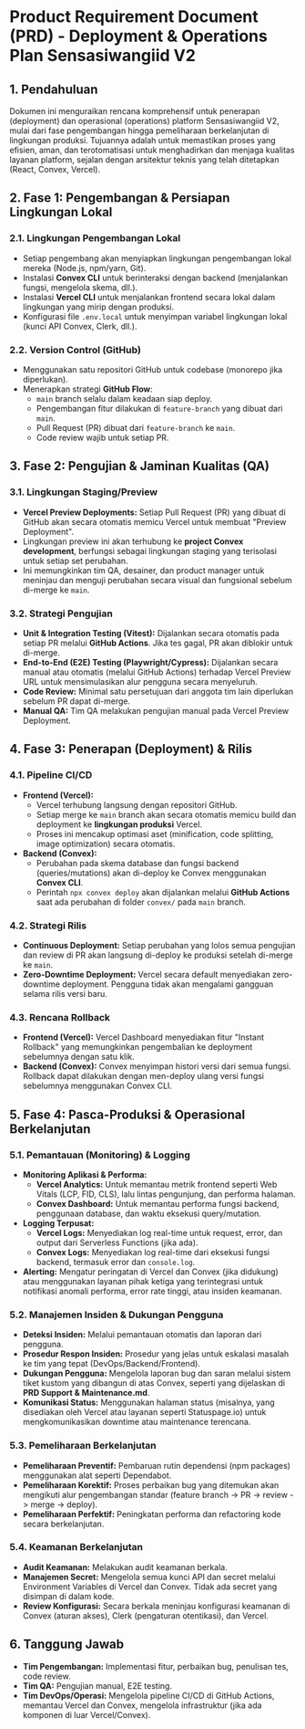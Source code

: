 # Product Requirement Document (PRD) - Deployment & Operations Plan Sensasiwangiid V2

## 1. Pendahuluan

Dokumen ini menguraikan rencana komprehensif untuk penerapan (deployment) dan operasional (operations) platform Sensasiwangiid V2, mulai dari fase pengembangan hingga pemeliharaan berkelanjutan di lingkungan produksi. Tujuannya adalah untuk memastikan proses yang efisien, aman, dan terotomatisasi untuk menghadirkan dan menjaga kualitas layanan platform, sejalan dengan arsitektur teknis yang telah ditetapkan (React, Convex, Vercel).

## 2. Fase 1: Pengembangan & Persiapan Lingkungan Lokal

### 2.1. Lingkungan Pengembangan Lokal
- Setiap pengembang akan menyiapkan lingkungan pengembangan lokal mereka (Node.js, npm/yarn, Git).
- Instalasi **Convex CLI** untuk berinteraksi dengan backend (menjalankan fungsi, mengelola skema, dll.).
- Instalasi **Vercel CLI** untuk menjalankan frontend secara lokal dalam lingkungan yang mirip dengan produksi.
- Konfigurasi file `.env.local` untuk menyimpan variabel lingkungan lokal (kunci API Convex, Clerk, dll.).

### 2.2. Version Control (GitHub)
- Menggunakan satu repositori GitHub untuk codebase (monorepo jika diperlukan).
- Menerapkan strategi **GitHub Flow**:
    - `main` branch selalu dalam keadaan siap deploy.
    - Pengembangan fitur dilakukan di `feature-branch` yang dibuat dari `main`.
    - Pull Request (PR) dibuat dari `feature-branch` ke `main`.
    - Code review wajib untuk setiap PR.

## 3. Fase 2: Pengujian & Jaminan Kualitas (QA)

### 3.1. Lingkungan Staging/Preview
- **Vercel Preview Deployments:** Setiap Pull Request (PR) yang dibuat di GitHub akan secara otomatis memicu Vercel untuk membuat "Preview Deployment".
- Lingkungan preview ini akan terhubung ke **project Convex development**, berfungsi sebagai lingkungan staging yang terisolasi untuk setiap set perubahan.
- Ini memungkinkan tim QA, desainer, dan product manager untuk meninjau dan menguji perubahan secara visual dan fungsional sebelum di-merge ke `main`.

### 3.2. Strategi Pengujian
- **Unit & Integration Testing (Vitest):** Dijalankan secara otomatis pada setiap PR melalui **GitHub Actions**. Jika tes gagal, PR akan diblokir untuk di-merge.
- **End-to-End (E2E) Testing (Playwright/Cypress):** Dijalankan secara manual atau otomatis (melalui GitHub Actions) terhadap Vercel Preview URL untuk mensimulasikan alur pengguna secara menyeluruh.
- **Code Review:** Minimal satu persetujuan dari anggota tim lain diperlukan sebelum PR dapat di-merge.
- **Manual QA:** Tim QA melakukan pengujian manual pada Vercel Preview Deployment.

## 4. Fase 3: Penerapan (Deployment) & Rilis

### 4.1. Pipeline CI/CD
- **Frontend (Vercel):**
    - Vercel terhubung langsung dengan repositori GitHub.
    - Setiap merge ke `main` branch akan secara otomatis memicu build dan deployment ke **lingkungan produksi** Vercel.
    - Proses ini mencakup optimasi aset (minification, code splitting, image optimization) secara otomatis.
- **Backend (Convex):**
    - Perubahan pada skema database dan fungsi backend (queries/mutations) akan di-deploy ke Convex menggunakan **Convex CLI**.
    - Perintah `npx convex deploy` akan dijalankan melalui **GitHub Actions** saat ada perubahan di folder `convex/` pada `main` branch.

### 4.2. Strategi Rilis
- **Continuous Deployment:** Setiap perubahan yang lolos semua pengujian dan review di PR akan langsung di-deploy ke produksi setelah di-merge ke `main`.
- **Zero-Downtime Deployment:** Vercel secara default menyediakan zero-downtime deployment. Pengguna tidak akan mengalami gangguan selama rilis versi baru.

### 4.3. Rencana Rollback
- **Frontend (Vercel):** Vercel Dashboard menyediakan fitur "Instant Rollback" yang memungkinkan pengembalian ke deployment sebelumnya dengan satu klik.
- **Backend (Convex):** Convex menyimpan histori versi dari semua fungsi. Rollback dapat dilakukan dengan men-deploy ulang versi fungsi sebelumnya menggunakan Convex CLI.

## 5. Fase 4: Pasca-Produksi & Operasional Berkelanjutan

### 5.1. Pemantauan (Monitoring) & Logging
- **Monitoring Aplikasi & Performa:**
    - **Vercel Analytics:** Untuk memantau metrik frontend seperti Web Vitals (LCP, FID, CLS), lalu lintas pengunjung, dan performa halaman.
    - **Convex Dashboard:** Untuk memantau performa fungsi backend, penggunaan database, dan waktu eksekusi query/mutation.
- **Logging Terpusat:**
    - **Vercel Logs:** Menyediakan log real-time untuk request, error, dan output dari Serverless Functions (jika ada).
    - **Convex Logs:** Menyediakan log real-time dari eksekusi fungsi backend, termasuk error dan `console.log`.
- **Alerting:** Mengatur peringatan di Vercel dan Convex (jika didukung) atau menggunakan layanan pihak ketiga yang terintegrasi untuk notifikasi anomali performa, error rate tinggi, atau insiden keamanan.

### 5.2. Manajemen Insiden & Dukungan Pengguna
- **Deteksi Insiden:** Melalui pemantauan otomatis dan laporan dari pengguna.
- **Prosedur Respon Insiden:** Prosedur yang jelas untuk eskalasi masalah ke tim yang tepat (DevOps/Backend/Frontend).
- **Dukungan Pengguna:** Mengelola laporan bug dan saran melalui sistem tiket kustom yang dibangun di atas Convex, seperti yang dijelaskan di **PRD Support & Maintenance.md**.
- **Komunikasi Status:** Menggunakan halaman status (misalnya, yang disediakan oleh Vercel atau layanan seperti Statuspage.io) untuk mengkomunikasikan downtime atau maintenance terencana.

### 5.3. Pemeliharaan Berkelanjutan
- **Pemeliharaan Preventif:** Pembaruan rutin dependensi (npm packages) menggunakan alat seperti Dependabot.
- **Pemeliharaan Korektif:** Proses perbaikan bug yang ditemukan akan mengikuti alur pengembangan standar (feature branch -> PR -> review -> merge -> deploy).
- **Pemeliharaan Perfektif:** Peningkatan performa dan refactoring kode secara berkelanjutan.

### 5.4. Keamanan Berkelanjutan
- **Audit Keamanan:** Melakukan audit keamanan berkala.
- **Manajemen Secret:** Mengelola semua kunci API dan secret melalui Environment Variables di Vercel dan Convex. Tidak ada secret yang disimpan di dalam kode.
- **Review Konfigurasi:** Secara berkala meninjau konfigurasi keamanan di Convex (aturan akses), Clerk (pengaturan otentikasi), dan Vercel.

## 6. Tanggung Jawab
- **Tim Pengembangan:** Implementasi fitur, perbaikan bug, penulisan tes, code review.
- **Tim QA:** Pengujian manual, E2E testing.
- **Tim DevOps/Operasi:** Mengelola pipeline CI/CD di GitHub Actions, memantau Vercel dan Convex, mengelola infrastruktur (jika ada komponen di luar Vercel/Convex).